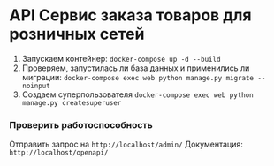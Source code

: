# API Сервис заказа товаров для розничных сетей

1. Запускаем контейнер:
```docker-compose up -d --build```
2. Проверяем, запустилась ли база данных и применились ли миграции:
```docker-compose exec web python manage.py migrate --noinput  ```
3. Создаем суперпользователя
```docker-compose exec web python manage.py createsuperuser```

### Проверить работоспособность

Отправить запрос на ```http://localhost/admin/```
Документация: ```http://localhost/openapi/```

